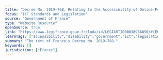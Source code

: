 ```yaml
---
title: "Decree No. 2019–768, Relating to the Accessibility of Online Public Communication Services for People with Disabilities"
focus: "ICT Standards and Legislation"
source: "Government of France"
type: "Website Resource"
openSource: true
link: "https://www.legifrance.gouv.fr/loda/id/LEGIARTI000038956850/#LEGIARTI000038956850"
learnTags: ["accessibility","disability","government","ict","legislationAndLaw","rights"]
summary: "The text of France's Decree No. 2019–768."
keywords: []
jurisdiction: ["France"]
---
```

